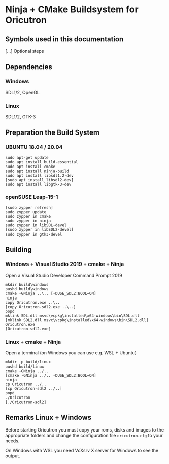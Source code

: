 # Ninja + CMake Buildsystem for Oricutron

## Symbols used in this documentation

[...] Optional steps

## Dependencies

### Windows

SDL1/2, OpenGL

### Linux

SDL1/2, GTK-3

## Preparation the Build System

### UBUNTU 18.04 / 20.04

```shell
sudo apt-get update
sudo apt install build-essential
sudo apt install cmake
sudo apt install ninja-build
sudo apt install libsdl1.2-dev
[sudo apt install libsdl2-dev]
sudo apt install libgtk-3-dev
```

### openSUSE Leap-15-1

```shell
[sudo zypper refresh]
sudo zypper update
sudo zypper in cmake
sudo zypper in ninja
sudo zypper in libSDL-devel
[sudo zypper in libSDL2-devel]
sudo zypper in gtk3-devel
```

## Building

### Windows + Visual Studio 2019 + cmake + Ninja

Open a Visual Studio Developer Command Prompt 2019

```shell
mkdir build\windows
pushd build\windows
cmake -GNinja ..\.. [-DUSE_SDL2:BOOL=ON]
ninja
copy Oricutron.exe ..\..
[copy Oricutron-sdl2.exe ..\..]
popd
mklink SDL.dll msvc\vcpkg\installed\x64-windows\bin\SDL.dll
[mklink SDL2.dll msvc\vcpkg\installed\x64-windows\bin\SDL2.dll]
Oricutron.exe
[Oricutron-sdl2.exe]
```

### Linux + cmake + Ninja

Open a terminal (on Windows you can use e.g. WSL + Ubuntu)

```shell
mkdir -p build/linux
pushd build/linux
cmake -GNinja ../..
[cmake -GNinja ../.. -DUSE_SDL2:BOOL=ON]
ninja
cp Oricutron ../..
[cp Oricutron-sdl2 ../..]
popd
./Oricutron
[./Oricutron-sdl2]
```

## Remarks Linux + Windows

Before starting Oricutron you must copy your roms, disks and images to the appropriate folders and change the configuration file `oricutron.cfg` to your needs.

On Windows with WSL you need VcXsrv X server for Windows to see the output.
